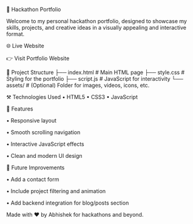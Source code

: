 💼 Hackathon Portfolio

Welcome to my personal hackathon portfolio, designed to showcase my skills, projects, and creative ideas in a visually appealing and interactive format.

🌐 Live Website

👉 Visit Portfolio Website

📂 Project Structure
├── index.html        # Main HTML page
├── style.css         # Styling for the portfolio
├── script.js         # JavaScript for interactivity
└── assets/           # (Optional) Folder for images, videos, icons, etc.

⚒️ Technologies Used
• HTML5
• CSS3
• JavaScript

🎯 Features

• Responsive layout

• Smooth scrolling navigation

• Interactive JavaScript effects

• Clean and modern UI design

🌟 Future Improvements

• Add a contact form

• Include project filtering and animation

• Add backend integration for blog/posts section

Made with ❤️ by Abhishek for hackathons and beyond.
